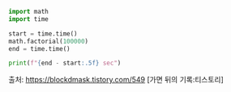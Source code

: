 ``` python
import math
import time

start = time.time()
math.factorial(100000)
end = time.time()

print(f"{end - start:.5f} sec")
```
출처: https://blockdmask.tistory.com/549 [가면 뒤의 기록:티스토리]
